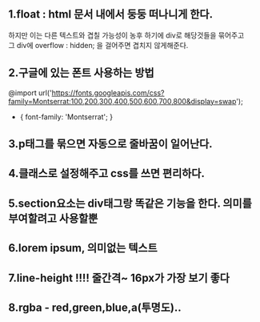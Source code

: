 ## 1.float : html 문서 내에서 둥둥 떠나니게 한다. 
하지만 이는 다른 텍스트와 겹칠 가능성이 농후 하기에 div로 해당것들을 묶어주고\
그 div에 overflow : hidden; 을 걸어주면 겹치지 않게해준다.


## 2.구글에 있는 폰트 사용하는 방법
@import url('https://fonts.googleapis.com/css?family=Montserrat:100,200,300,400,500,600,700,800&display=swap');

* {
    font-family: 'Montserrat';
}

## 3.p태그를 묶으면 자동으로 줄바꿈이 일어난다.

## 4.클래스로 설정해주고 css를 쓰면 편리하다.

## 5.section요소는 div태그랑 똑같은 기능을 한다. 의미를 부여할려고 사용할뿐

## 6.lorem ipsum, 의미없는 텍스트

## 7.line-height !!!! 줄간격~ 16px가 가장 보기 좋다

## 8.rgba - red,green,blue,a(투명도)..